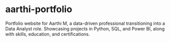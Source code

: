 # aarthi-portfolio
Portfolio website for Aarthi M, a data-driven professional transitioning into a Data Analyst role. Showcasing projects in Python, SQL, and Power BI, along with skills, education, and certifications.
